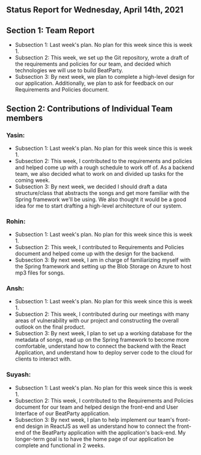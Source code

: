 ## Status Report for Wednesday, April 14th, 2021

## Section 1: Team Report

* Subsection 1: Last week's plan. No plan for this week since this is week 1.
* Subsection 2: This week, we set up the Git repository, wrote a draft of the requirements and policies for our team, 
                and decided which technologies we will use to build BeatParty.
* Subsection 3: By next week, we plan to complete a high-level design for our application. Additionally, we plan to ask for feedback on our Requirements and Policies document.

## Section 2: Contributions of Individual Team members

### Yasin:
* Subsection 1: Last week's plan. No plan for this week since this is week 1.
* Subsection 2: This week, I contributed to the requirements and policies and helped come up with a rough schedule to work off of.
                As a backend team, we also decided what to work on and divided up tasks for the coming week.
* Subsection 3: By next week, we decided I should draft a data structure/class that abstracts the songs and get more familiar with the Spring framework
                we'll be using. We also thought it would be a good idea for me to start drafting a high-level architecture of our system.
                
### Rohin:
* Subsection 1: Last week's plan. No plan for this week since this is week 1.
* Subsection 2: This week, I contributed to Requirements and Policies document and helped come up with the design for the backend.
* Subsection 3: By next week, I am in charge of familiarizing myself with the Spring framework and setting up the Blob Storage on Azure to host mp3 files for songs.

### Ansh:
* Subsection 1: Last week's plan. No plan for this week since this is week 1.
* Subsection 2: This week, I contributed during our meetings with many areas of vulnerability with our project and constructing the overall outlook on the final product.
* Subsection 3: By next week, I plan to set up a working database for the metadata of songs, read up on the Spring framework to become more comfortable, understand how to connect the backend with the React Application, and understand how to deploy server code to the cloud for clients to interact with.

### Suyash:
* Subsection 1: Last week's plan. No plan for this week since this is week 1.
* Subsection 2: This week, I contributed to the Requirements and Policies document for our team and helped design the front-end and User Interface of our BeatParty application.
* Subsection 3: By next week, I plan to help implement our team's front-end design in ReactJS as well as understand how to connect the front-end of the BeatParty application with the application's back-end. My longer-term goal is to have the home page of our application be complete and functional in 2 weeks.
